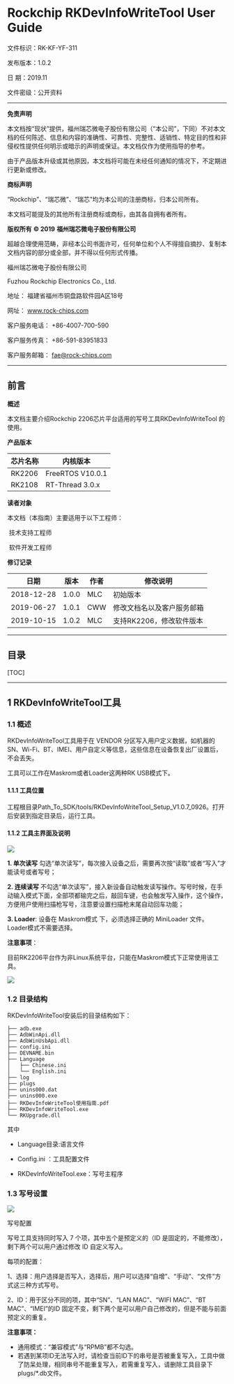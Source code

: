 # **Rockchip RKDevInfoWriteTool User Guide**

文件标识：RK-KF-YF-311

发布版本：1.0.2

日       期：2019.11

文件密级：公开资料

---

**免责声明**

本文档按“现状”提供，福州瑞芯微电子股份有限公司（“本公司”，下同）不对本文档的任何陈述、信息和内容的准确性、可靠性、完整性、适销性、特定目的性和非侵权性提供任何明示或暗示的声明或保证。本文档仅作为使用指导的参考。

由于产品版本升级或其他原因，本文档将可能在未经任何通知的情况下，不定期进行更新或修改。

**商标声明**

“Rockchip”、“瑞芯微”、“瑞芯”均为本公司的注册商标，归本公司所有。

本文档可能提及的其他所有注册商标或商标，由其各自拥有者所有。

**版权所有** **© 2019** **福州瑞芯微电子股份有限公司**

超越合理使用范畴，非经本公司书面许可，任何单位和个人不得擅自摘抄、复制本文档内容的部分或全部，并不得以任何形式传播。

福州瑞芯微电子股份有限公司

Fuzhou Rockchip Electronics Co., Ltd.

地址：     福建省福州市铜盘路软件园A区18号

网址：     www.rock-chips.com

客户服务电话： +86-4007-700-590

客户服务传真： +86-591-83951833

客户服务邮箱： fae@rock-chips.com

---

## **前言**

**概述**

本文档主要介绍Rockchip 2206芯片平台适用的写号工具RKDevInfoWriteTool 的使用。

**产品版本**

| **芯片名称** | **内核版本**     |
| ------------ | ---------------- |
| RK2206       | FreeRTOS V10.0.1 |
| RK2108       | RT-Thread 3.0.x  |

**读者对象**

本文档（本指南）主要适用于以下工程师：

​        技术支持工程师

​        软件开发工程师

**修订记录**

| **日期**   | **版本** | **作者** | **修改说明**               |
| ---------- | -------- | -------- | -------------------------- |
| 2018-12-28 | 1.0.0    | MLC      | 初始版本                   |
| 2019-06-27 | 1.0.1    | CWW      | 修改文档名以及客户服务邮箱 |
| 2019-10-15 | 1.0.2    | MLC      | 支持RK2206，修改软件版本   |

---

## **目录**

[TOC]

---

## **1 RKDevInfoWriteTool工具**

### **1.1 概述**

RKDevInfoWriteTool工具用于在 VENDOR 分区写入用户定义数据，如机器的 SN、Wi-Fi、BT、IMEI、用户自定义等信息，这些信息在设备恢复出厂设置后，不会丢失。

工具可以工作在Maskrom或者Loader这两种RK USB模式下。

#### **1.1.1 工具位置**

工程根目录Path_To_SDK/tools/RKDevInfoWriteTool_Setup_V1.0.7_0926。打开后安装到指定目录后，运行工具。

#### **1.1.2 工具主界面及说明**

![](resources/RKDevInfo_tool.png)

**1. 单次读写** 勾选“单次读写”，每次接入设备之后，需要再次按“读取”或者“写入”才能读号或者写号；

**2. 连续读写** 不勾选“单次读写”，接入新设备自动触发读写操作。写号时候，在手动输入模式下面，全部项都输完之后，敲回车键，也会触发写入操作，这个操作，方便用户使用扫描枪写号，注意要设置扫描枪末尾自动回车功能；

**3. Loader**: 设备在 Maskrom模式 下，必须选择正确的 MiniLoader 文件。Loader模式不需要选择。

**注意事项**：

目前RK2206平台作为非Linux系统平台，只能在Maskrom模式下正常使用该工具。

![](resources/RKDevInfo_forceMaskrom.png)

### **1.2 目录结构**

RKDevInfoWriteTool安装后的目录结构如下：

```
├── adb.exe
├── AdbWinApi.dll
├── AdbWinUsbApi.dll
├── config.ini
├── DEVNAME.bin
├── Language
│   ├── Chinese.ini
│   └── English.ini
├── log
├── plugs
├── unins000.dat
├── unins000.exe
├── RKDevInfoWriteTool使用指南.pdf
├── RKDevInfoWriteTool.exe
└── RKUpgrade.dll
```

其中

- Language目录:语言文件

- Config.ini ：工具配置文件

- RKDevInfoWriteTool.exe：写号主程序

### **1.3 写号设置**

![](resources/RKDevInfo_setting.png)

写号配置

写号工具支持同时写入 7 个项，其中五个是预定义的（ID 是固定的，不能修改），剩下两个可以用户通过修改 ID 自定义写入。

每项的配置：

1、选择：用户选择是否写入，选择后，用户可以选择“自增”、“手动”、“文件”方式这三种方式写号。

2、ID：用于区分不同的项，其中“SN”、“LAN MAC”、“WIFI MAC”、“BT MAC”、“IMEI”的ID 固定不变，剩下两个是可以用户自己修改的，但是不能与前面预定义的重复。

**注意事项：**

- 通用模式：“兼容模式”与“RPMB”都不勾选。
- 若遇到某项ID无法写入时，请检查当前ID下的串号是否被重复写入，工具中做了防呆处理，相同串号不能重复写入，若需重复写入，请删除工具目录下plugs/*.db文件。
